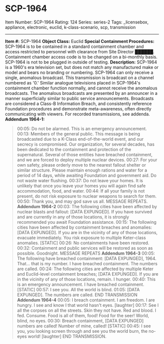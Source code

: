 # SCP-1964
Item Number: SCP-1964
Rating: 124
Series: series-2
Tags: _licensebox, appliance, electronic, euclid, k-class-scenario, scp, transmission

---

**Item #:** SCP-1964
**Object Class:** Euclid
**Special Containment Procedures:** SCP-1964 is to be contained in a standard containment chamber and access restricted to personnel with clearance from Site Director ██████. Containment chamber access code is to be changed on a bi-monthly basis. SCP-1964 is not to be plugged in outside of testing.
**Description:** SCP-1964 is a 1960's era television set, but does not match any manufactured make or model and bears no branding or numbering. SCP-1964 can only receive a single, anomalous broadcast. This transmission is broadcast on a channel numbered as '0.' Similar analogue televisions placed in SCP-1964's containment chamber function normally, and cannot receive the anomalous broadcasts.
The anomalous broadcasts are presented by an announcer in a manner superficially similar to public service announcements. Broadcasts are considered a Class-B Information Breach, and consistently reference Foundation procedures and demonstrate meta-awareness, often directly communicating with viewers.
For recorded transmissions, see addenda.
**Addendum 1964-1:**
> 00:05: Do not be alarmed. This is an emergency announcement.
> 00:13: Members of the general public. This message is being broadcasted due to a K-Class end-of-the-world event, and our secrecy is compromised. Our organization, for several decades, has been dedicated to the containment and protection of the supernatural. Several of those entities have breached containment, and we are forced to deploy multiple nuclear devices.
> 00:27: For your own safety, please orderly move to the nearest fallout shelter or similar structure. Please maintain enough rations and water for a period of 14 days, while awaiting Foundation and government aid. Do not waste water flushing.
> 00:37: Do not leave your homes. It is unlikely that once you leave your homes you will again find safe accommodation, food, and water.
> 00:44: If all your family is not present, do not risk exposure to nuclear weapons to search for them.
> 00:50: Thank you, and may god save us all.
> MESSAGE REPEATS.
**Addendum 1964-2**
> 00:03: The following cities have been affected by nuclear blasts and fallout: [DATA EXPUNGED]. If you have survived and are currently in any of those locations, it is strongly recommended you await Foundation assistance.
> 00:15: The following cities have been affected by containment breaches and anomalies: [DATA EXPUNGED]. If you are in the vicinity of any of those locations, evacuate immediately. You risk exposure to multiple Keter-class anomalies.
> [STATIC]
> 00:26: No containments have been restored.
> 00:32: Containment and public services will be restored as soon as possible. Goodnight.
> MESSAGE REPEATS
**Addendum 1964-3**
> 00:05: The following have breached containment: [DATA EXPUNGED], 1964. That… that is my number. I have breached containment. The numbers are called.
> 00:24: The following cities are affected by multiple Keter and Euclid-level containment breaches; [DATA EXPUNGED]. If you are in the vicinity of any of those locations, remain. I hunger.
> 00:40: This is an emergency announcement. I have breached containment.
> [STATIC]
> 00:57: I see you. All the world is blind.
> 01:05: [DATA EXPUNGED]. The numbers are called.
> END TRANSMISSION
**Addendum 1964-4**
> 00:05: I breach containment. I am freedom. I are hungry. I see and know I that world hasn't eyes.
> [laughter]
> 00:17: See I all the corpses on all the streets. Skin they not have. Red and blood. I fed. Consume. Food is all of them, food! Food for the seer! World, blind, no eyes.
> 00:30: Breach containment, [DATA EXPUNGED] numbers are called! Number of mine, called!
> [STATIC]
> 00:45: I see you, you looking screen through and see you the world burn, the no-eyes world!
> [laughter]
> END TRANSMISSION.